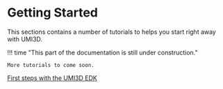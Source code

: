 # Getting Started

This sections contains a number of tutorials to helps you start right away with UMI3D.

!!! time "This part of the documentation is still under construction."

    More tutorials to come soon.

[First steps with the UMI3D EDK](./first-steps-umi3d-edk.md)
